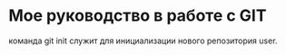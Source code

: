 # Мое руководство в работе с GIT
команда git init служит для инициализации нового репозитория
 user.